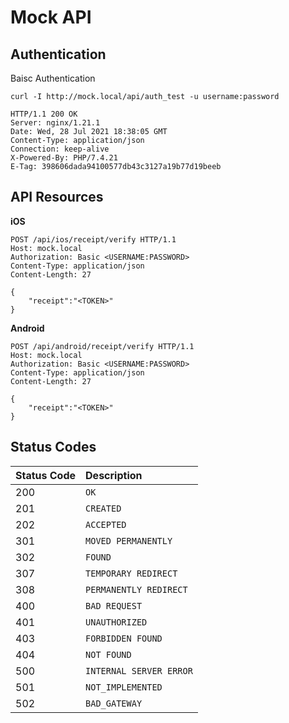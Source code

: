 # Mock API

## Authentication

Baisc Authentication

```shell
curl -I http://mock.local/api/auth_test -u username:password
```

```http
HTTP/1.1 200 OK
Server: nginx/1.21.1
Date: Wed, 28 Jul 2021 18:38:05 GMT
Content-Type: application/json
Connection: keep-alive
X-Powered-By: PHP/7.4.21
E-Tag: 398606dada94100577db43c3127a19b77d19beeb
```

## API Resources

**iOS**

```
POST /api/ios/receipt/verify HTTP/1.1
Host: mock.local
Authorization: Basic <USERNAME:PASSWORD>
Content-Type: application/json
Content-Length: 27

{
    "receipt":"<TOKEN>"
}
```

**Android**

```
POST /api/android/receipt/verify HTTP/1.1
Host: mock.local
Authorization: Basic <USERNAME:PASSWORD>
Content-Type: application/json
Content-Length: 27

{
    "receipt":"<TOKEN>"
}
```

## Status Codes

| Status Code | Description |
| :--- | :--- |
| 200 | `OK` |
| 201 | `CREATED` |
| 202 | `ACCEPTED` |
| 301 | `MOVED PERMANENTLY` |
| 302 | `FOUND` |
| 307 | `TEMPORARY REDIRECT` |
| 308 | `PERMANENTLY REDIRECT` |
| 400 | `BAD REQUEST` |
| 401 | `UNAUTHORIZED` |
| 403 | `FORBIDDEN FOUND` |
| 404 | `NOT FOUND` |
| 500 | `INTERNAL SERVER ERROR` |
| 501 | `NOT_IMPLEMENTED` |
| 502 | `BAD_GATEWAY` |

